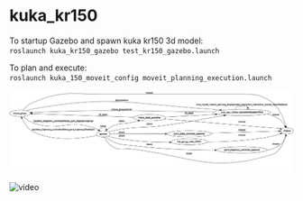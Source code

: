 # kuka_kr150
To startup Gazebo and spawn kuka kr150 3d model:  
`roslaunch kuka_kr150_gazebo test_kr150_gazebo.launch`

To plan and execute:  
`roslaunch kuka_150_moveit_config moveit_planning_execution.launch`

![rosgraph](rosgraph_2018-06-12.png)

![video](test.gif)